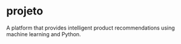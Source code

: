 # projeto
A platform that provides intelligent product recommendations using machine learning and Python.
